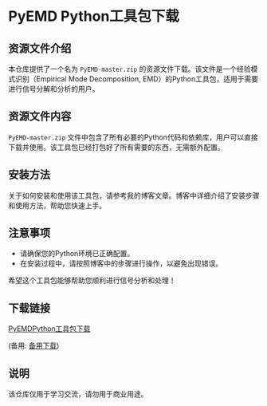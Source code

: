 # PyEMD Python工具包下载

## 资源文件介绍

本仓库提供了一个名为 `PyEMD-master.zip` 的资源文件下载。该文件是一个经验模式识别（Empirical Mode Decomposition, EMD）的Python工具包，适用于需要进行信号分解和分析的用户。

## 资源文件内容

`PyEMD-master.zip` 文件中包含了所有必要的Python代码和依赖库，用户可以直接下载并使用。该工具包已经打包好了所有需要的东西，无需额外配置。

## 安装方法

关于如何安装和使用该工具包，请参考我的博客文章。博客中详细介绍了安装步骤和使用方法，帮助您快速上手。

## 注意事项

- 请确保您的Python环境已正确配置。
- 在安装过程中，请按照博客中的步骤进行操作，以避免出现错误。

希望这个工具包能够帮助您顺利进行信号分析和处理！

## 下载链接
[PyEMDPython工具包下载](https://pan.quark.cn/s/0a982f3140bb) 

(备用: [备用下载](https://pan.baidu.com/s/1IU5MTt9sqBzHvyNRwxPwCQ?pwd=1234))

## 说明

该仓库仅用于学习交流，请勿用于商业用途。
